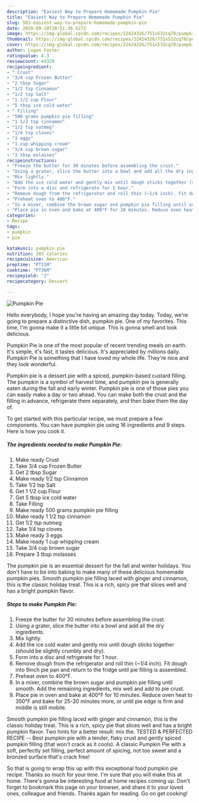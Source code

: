 ```yaml
---
description: "Easiest Way to Prepare Homemade Pumpkin Pie"
title: "Easiest Way to Prepare Homemade Pumpkin Pie"
slug: 583-easiest-way-to-prepare-homemade-pumpkin-pie
date: 2020-09-18T20:51:36.627Z
image: https://img-global.cpcdn.com/recipes/22424326/751x532cq70/pumpkin-pie-recipe-main-photo.jpg
thumbnail: https://img-global.cpcdn.com/recipes/22424326/751x532cq70/pumpkin-pie-recipe-main-photo.jpg
cover: https://img-global.cpcdn.com/recipes/22424326/751x532cq70/pumpkin-pie-recipe-main-photo.jpg
author: Logan Foster
ratingvalue: 4.3
reviewcount: 44329
recipeingredient:
- " Crust"
- "3/4 cup Frozen Butter"
- "2 tbsp Sugar"
- "1/2 tsp Cinnamon"
- "1/2 tsp Salt"
- "1 1/2 cup Flour"
- "5 tbsp ice cold water"
- " Filling"
- "500 grams pumpkin pie filling"
- "1 1/2 tsp cinnamon"
- "1/2 tsp nutmeg"
- "1/4 tsp cloves"
- "3 eggs"
- "1 cup whipping cream"
- "3/4 cup brown sugar"
- "3 tbsp molasses"
recipeinstructions:
- "Freeze the butter for 30 minutes before assembling the crust."
- "Using a grater, slice the butter into a bowl and add all the dry ingredients."
- "Mix lightly."
- "Add the ice cold water and gently mix until dough sticks together (should be slightly crumbly and dry)."
- "Form into a disc and refrigerate for 1 hour."
- "Remove dough from the refrigerator and roll thin (~1/4 inch). Fit dough into 9inch pie pan and return to the fridge until pie filling is assembled."
- "Preheat oven to 400°F."
- "In a mixer, combine the brown sugar and pumpkin pie filling until smooth. Add the remaining ingredients, mix well and add to pie crust."
- "Place pie in oven and bake at 400°F for 10 minutes. Reduce oven heat to 350°F and bake for 25-30 minutes more, or until pie edge is firm and middle is still mobile."
categories:
- Recipe
tags:
- pumpkin
- pie

katakunci: pumpkin pie 
nutrition: 203 calories
recipecuisine: American
preptime: "PT11M"
cooktime: "PT36M"
recipeyield: "2"
recipecategory: Dessert

---
```



![Pumpkin Pie](https://img-global.cpcdn.com/recipes/22424326/751x532cq70/pumpkin-pie-recipe-main-photo.jpg)

Hello everybody, I hope you're having an amazing day today. Today, we're going to prepare a distinctive dish, pumpkin pie. One of my favorites. This time, I'm gonna make it a little bit unique. This is gonna smell and look delicious.

Pumpkin Pie is one of the most popular of recent trending meals on earth. It's simple, it's fast, it tastes delicious. It's appreciated by millions daily. Pumpkin Pie is something that I have loved my whole life. They're nice and they look wonderful.

Pumpkin pie is a dessert pie with a spiced, pumpkin-based custard filling. The pumpkin is a symbol of harvest time, and pumpkin pie is generally eaten during the fall and early winter. Pumpkin pie is one of those pies you can easily make a day or two ahead. You can make both the crust and the filling in advance, refrigerate them separately, and then bake them the day of.


To get started with this particular recipe, we must prepare a few components. You can have pumpkin pie using 16 ingredients and 9 steps. Here is how you cook it.

<!--inarticleads1-->

##### The ingredients needed to make Pumpkin Pie:

1. Make ready  Crust
1. Take 3/4 cup Frozen Butter
1. Get 2 tbsp Sugar
1. Make ready 1/2 tsp Cinnamon
1. Take 1/2 tsp Salt
1. Get 1 1/2 cup Flour
1. Get 5 tbsp ice cold water
1. Take  Filling
1. Make ready 500 grams pumpkin pie filling
1. Make ready 1 1/2 tsp cinnamon
1. Get 1/2 tsp nutmeg
1. Take 1/4 tsp cloves
1. Make ready 3 eggs
1. Make ready 1 cup whipping cream
1. Take 3/4 cup brown sugar
1. Prepare 3 tbsp molasses


The pumpkin pie is an essential dessert for the fall and winter holidays. You don&#39;t have to be into baking to make many of these delicious homemade pumpkin pies. Smooth pumpkin pie filling laced with ginger and cinnamon, this is the classic holiday treat. This is a rich, spicy pie that slices well and has a bright pumpkin flavor. 

<!--inarticleads2-->

##### Steps to make Pumpkin Pie:

1. Freeze the butter for 30 minutes before assembling the crust.
1. Using a grater, slice the butter into a bowl and add all the dry ingredients.
1. Mix lightly.
1. Add the ice cold water and gently mix until dough sticks together (should be slightly crumbly and dry).
1. Form into a disc and refrigerate for 1 hour.
1. Remove dough from the refrigerator and roll thin (~1/4 inch). Fit dough into 9inch pie pan and return to the fridge until pie filling is assembled.
1. Preheat oven to 400°F.
1. In a mixer, combine the brown sugar and pumpkin pie filling until smooth. Add the remaining ingredients, mix well and add to pie crust.
1. Place pie in oven and bake at 400°F for 10 minutes. Reduce oven heat to 350°F and bake for 25-30 minutes more, or until pie edge is firm and middle is still mobile.


Smooth pumpkin pie filling laced with ginger and cinnamon, this is the classic holiday treat. This is a rich, spicy pie that slices well and has a bright pumpkin flavor. Two hints for a better result: mix the. TESTED &amp; PERFECTED RECIPE -- Best pumpkin pie with a tender, flaky crust and gently spiced pumpkin filling (that won&#39;t crack as it cools). A classic Pumpkin Pie with a soft, perfectly set filling, perfect amount of spicing, not too sweet and a bronzed surface that&#39;s crack free! 

So that is going to wrap this up with this exceptional food pumpkin pie recipe. Thanks so much for your time. I'm sure that you will make this at home. There's gonna be interesting food at home recipes coming up. Don't forget to bookmark this page on your browser, and share it to your loved ones, colleague and friends. Thanks again for reading. Go on get cooking!
